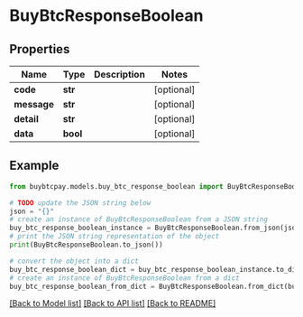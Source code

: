 # BuyBtcResponseBoolean


## Properties

Name | Type | Description | Notes
------------ | ------------- | ------------- | -------------
**code** | **str** |  | [optional] 
**message** | **str** |  | [optional] 
**detail** | **str** |  | [optional] 
**data** | **bool** |  | [optional] 

## Example

```python
from buybtcpay.models.buy_btc_response_boolean import BuyBtcResponseBoolean

# TODO update the JSON string below
json = "{}"
# create an instance of BuyBtcResponseBoolean from a JSON string
buy_btc_response_boolean_instance = BuyBtcResponseBoolean.from_json(json)
# print the JSON string representation of the object
print(BuyBtcResponseBoolean.to_json())

# convert the object into a dict
buy_btc_response_boolean_dict = buy_btc_response_boolean_instance.to_dict()
# create an instance of BuyBtcResponseBoolean from a dict
buy_btc_response_boolean_from_dict = BuyBtcResponseBoolean.from_dict(buy_btc_response_boolean_dict)
```
[[Back to Model list]](../README.md#documentation-for-models) [[Back to API list]](../README.md#documentation-for-api-endpoints) [[Back to README]](../README.md)


